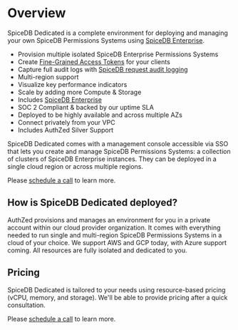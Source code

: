 # Overview

SpiceDB Dedicated is a complete environment for deploying and managing your own SpiceDB Permissions Systems using [SpiceDB Enterprise](/spicedb-enterprise/overview.md).

- Provision multiple isolated SpiceDB Enterprise Permissions Systems
- Create [Fine-Grained Access Tokens](/spicedb-dedicated/fgam.md) for your clients
- Capture full audit logs with [SpiceDB request audit logging](/spicedb-dedicated/audit-logging.md)
- Multi-region support
- Visualize key performance indicators
- Scale by adding more Compute & Storage
- Includes [SpiceDB Enterprise](/spicedb-enterprise/overview.md)
- SOC 2 Compliant & backed by our uptime SLA
- Deployed to be highly available and across multiple AZs
- Connect privately from your VPC
- Includes AuthZed Silver Support

SpiceDB Dedicated comes with a management console accessible via SSO that lets you create and manage SpiceDB Permissions Systems: a collection of clusters of SpiceDB Enterprise instances. They can be deployed in a single cloud region or across multiple regions.

Please [schedule a call](https://authzed.com/call) to learn more.

## How is SpiceDB Dedicated deployed?

AuthZed provisions and manages an environment for you in a private account within  our cloud provider organization. It comes with everything needed to run single and multi-region SpiceDB Permissions Systems in a cloud of your choice. We support AWS and GCP today, with Azure support coming. All resources are fully isolated and dedicated to you.

## Pricing

SpiceDB Dedicated is tailored to your needs using resource-based pricing (vCPU, memory, and storage). We'll be able to provide pricing after a quick consultation.

Please [schedule a call](https://authzed.com/call) to learn more.
